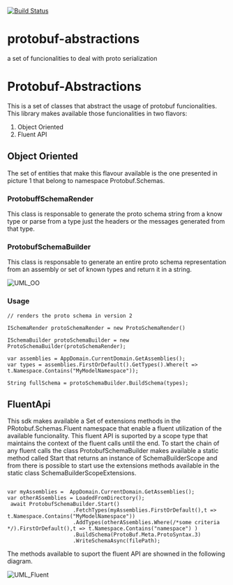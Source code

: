 
[![Build Status](https://api.travis-ci.org/vpaulino/protobuf-abstractions.svg?branch=master)](https://travis-ci.org/vpaulino/protobuf-abstractions)


# protobuf-abstractions
a set of funcionalities to deal with proto serialization

# Protobuf-Abstractions

This is a set of classes that abstract the usage of protobuf funcionalities. This library makes available those funcionalities in two flavors:
1. Object Oriented
2. Fluent API

## Object Oriented

The set of entities that make this flavour available is the one presented in picture 1 that belong to namespace Protobuf.Schemas. 

### ProtobuffSchemaRender

This class is responsable to generate the proto schema string from a know type or parse from a type just the headers or the messages generated from that type.

### ProtobufSchemaBuilder

This class is responsable to generate an entire proto schema representation  from an assembly or set of known types and return it in a string.


![UML_OO](https://go.gliffy.com/go/share/image/srk6lentbt23cfw41y9e.png?utm_medium=live-embed&utm_source=custom) 


### Usage

````
// renders the proto schema in version 2

ISchemaRender protoSchemaRender = new ProtoSchemaRender()

ISchemaBuilder protoSchemaBuilder = new ProtoSchemaBuilder(protoSchemaRender);

var assemblies = AppDomain.CurrentDomain.GetAssemblies();
var types = assemblies.FirstOrDefault().GetTypes().Where(t => t.Namespace.Contains("MyModelNamespace"));

String fullSchema = protoSchemaBuilder.BuildSchema(types);

````

## FluentApi 

This sdk makes available a Set of extensions methods in the PRotobuf.Schemas.Fluent namespace that enable a fluent utilization of the available funcionality. This fluent API is suported by a scope type that maintains the context of the fluent calls until the end. 
To start the chain of any fluent calls the class ProtobufSchemaBuilder makes available a static method called Start that returns an instance of SchemaBuilderScope and from there is possible to start use the extensions methods available in the static class SchemaBuilderScopeExtensions. 

````

var myAssemblies =  AppDomain.CurrentDomain.GetAssemblies();
var otherASsemblies = LoadedFromDirectory();
 await ProtobufSchemaBuilder.Start()
                     .FetchTypes(myAssemblies.FirstOrDefault(),t => t.Namespace.Contains("MyModelNamespace"))
                     .AddTypes(otherASsemblies.Where(/*some criteria */).FirstOrDefault(),t => t.Namespace.Contains("namespace") )
                     .BuildSchema(ProtoBuf.Meta.ProtoSyntax.3)
                     .WriteSchemaAsync(filePath);
````                     
                     
                     
The methods  available to suport the fluent API are showned in the following diagram. 

![UML_Fluent](https://go.gliffy.com/go/share/image/s33x9h6el0erowtm4y5u.png?utm_medium=live-embed&utm_source=custom) 










